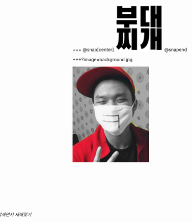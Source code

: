 +++
@snap[center]
![Logo](boodaejjigae_mark.png)
@snapend

+++?image=background.jpg
<div id="container" >
    <div style="float:left; width:240px; height:300px">
        <img src="hotguy.jpg" width="240px" height="300px">
    </div>
    <div style="float:right; width:900px">
        <h3 style="font-weight:bold">김 현 욱</h3>
        <ul>
            <li>
            <h5>핫가이 + 유쾌함</h5>
            </li>
            <li>
            <h5>연말 계획 및 12월 31일</h5>
            </li>
            <h6> -> Java 공부해오기 + 밤새면서 새해맞기</h6>
        </ul>
    </div>
</div>
